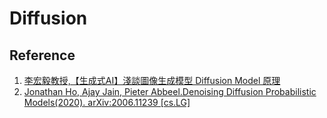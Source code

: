 # Diffusion


## Reference
1. [李宏毅教授,【生成式AI】淺談圖像生成模型 Diffusion Model 原理](https://www.youtube.com/watch?v=azBugJzmz-o&t=38s)
2. [Jonathan Ho, Ajay Jain, Pieter Abbeel.Denoising Diffusion Probabilistic Models(2020).	arXiv:2006.11239 [cs.LG]](https://arxiv.org/abs/2006.11239)

